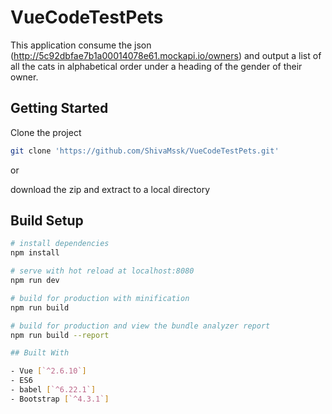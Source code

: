 # VueCodeTestPets

This application consume the json (http://5c92dbfae7b1a00014078e61.mockapi.io/owners) and output a list of all the cats in alphabetical order under a heading of the gender of their owner.

## Getting Started

Clone the project 
```bash
git clone 'https://github.com/ShivaMssk/VueCodeTestPets.git'
```
or

download the zip and extract to a local directory


## Build Setup

``` bash
# install dependencies
npm install

# serve with hot reload at localhost:8080
npm run dev

# build for production with minification
npm run build

# build for production and view the bundle analyzer report
npm run build --report

## Built With

- Vue [`^2.6.10`]
- ES6 
- babel [`^6.22.1`]
- Bootstrap [`^4.3.1`]
```

